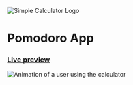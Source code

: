 ![Simple Calculator Logo](https://i.imgur.com/MF1evys.png)
# Pomodoro App

### [Live preview](https://madeinchema.github.io/pomodoro/)



![Animation of a user using the calculator](https://i.imgur.com/uyvSBqu.gif)
